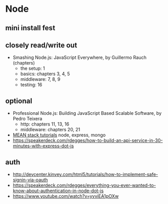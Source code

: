 # Node

## mini install fest

## closely read/write out

- Smashing Node.js: JavaScript Everywhere, by Guillermo Rauch (chapters)
  - the setup: 1
  - basics: chapters 3, 4, 5
  - middleware: 7, 8, 9
  - testing: 16

## optional  
- Professional Node.js: Building JavaScript Based Scalable Software, by Pedro Teixera
  - http: chapters 11, 13, 16
  - middleware: chapters 20, 21
- [MEAN stack tutorials](https://www.youtube.com/playlist?list=PLoYCgNOIyGAApoDfJHjmMgGNlYenKg5jO) node, express, mongo
- https://speakerdeck.com/rdegges/how-to-build-an-api-service-in-30-minutes-with-express-dot-js

## auth

- http://devcenter.kinvey.com/html5/tutorials/how-to-implement-safe-signin-via-oauth
- https://speakerdeck.com/rdegges/everything-you-ever-wanted-to-know-about-authentication-in-node-dot-js
- https://www.youtube.com/watch?v=yvviEA1pOXw
